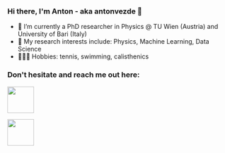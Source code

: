 ### Hi there, I'm Anton - aka antonvezde 👋



- 🔭 I’m currently a PhD researcher in Physics @ TU Wien (Austria) and University of Bari (Italy)
- 🌱 My research interests include: Physics, Machine Learning, Data Science 
- 🏄🏼‍♂️ Hobbies: tennis, swimming, calisthenics
### Don't hesitate and reach me out here:

[<img src="https://user-images.githubusercontent.com/45709486/170781598-994c53d7-145b-45ab-b432-98909ebd8c8b.svg" width="60" height="60">](https://www.linkedin.com/in/antonsukhinets/)

[<img src="https://user-images.githubusercontent.com/45709486/170782849-7b9919fa-7416-465d-abf5-4ae2ea6e6866.jpeg" width="60" height="60">](https://t.me/antonvezde)


